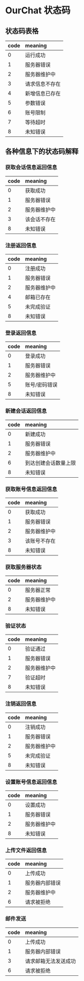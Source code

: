 # OurChat 状态码

## 状态码表格

| code | meaning        |
| :--- | :------------- |
| 0    | 运行成功       |
| 1    | 服务器错误     |
| 2    | 服务器维护中   |
| 3    | 请求信息不存在 |
| 4    | 新增信息已存在 |
| 5    | 参数错误       |
| 6    | 账号限制       |
| 7    | 等待超时       |
| 8    | 未知错误       |

## 各种信息下的状态码解释

### 获取会话信息返回信息

| code | meaning      |
| :--- | :----------- |
| 0    | 获取成功     |
| 1    | 服务器错误   |
| 2    | 服务器维护中 |
| 3    | 该会话不存在 |
| 8    | 未知错误     |

### 注册返回信息

| code | meaning      |
| :--- | :----------- |
| 0    | 注册成功     |
| 1    | 服务器错误   |
| 2    | 服务器维护中 |
| 4    | 邮箱已存在   |
| 5    | 未完成验证   |
| 8    | 未知错误     |

### 登录返回信息

| code | meaning       |
| :--- | :------------ |
| 0    | 登录成功      |
| 1    | 服务器错误    |
| 2    | 服务器维护中  |
| 5    | 账号/密码错误 |
| 8    | 未知错误      |

### 新建会话返回信息

| code | meaning              |
| :--- | :------------------- |
| 0    | 新建成功             |
| 1    | 服务器错误           |
| 2    | 服务器维护中         |
| 6    | 到达创建会话数量上限 |
| 8    | 未知错误             |

### 获取账号信息返回信息

| code | meaning      |
| :--- | :----------- |
| 0    | 获取成功     |
| 1    | 服务器错误   |
| 2    | 服务器维护中 |
| 3    | 该账号不存在 |
| 8    | 未知错误     |

### 获取服务器状态

| code | meaning      |
| :--- | :----------- |
| 0    | 服务器正常   |
| 2    | 服务器维护中 |
| 8    | 未知错误     |

### 验证状态

| code | meaning      |
| :--- | :----------- |
| 0    | 验证通过     |
| 1    | 服务器错误   |
| 2    | 服务器维护中 |
| 7    | 验证超时     |
| 8    | 未知错误     |

### 注销返回信息

| code | meaning      |
| :--- | :----------- |
| 0    | 注销成功     |
| 1    | 服务器错误   |
| 2    | 服务器维护中 |
| 5    | 未完成验证   |
| 8    | 未知错误     |

### 设置账号信息返回信息

| code | meaning      |
| :--- | :----------- |
| 0    | 设置成功     |
| 1    | 服务器错误   |
| 2    | 服务器维护中 |
| 8    | 未知错误     |

### 上传文件返回信息

| code | meaning        |
| :--- | :------------- |
| 0    | 上传成功       |
| 1    | 服务器内部错误 |
| 2    | 服务器维护中   |
| 6    | 请求被拒绝     |

### 邮件发送

| code | meaning              |
| :--- | :------------------- |
| 0    | 上传成功             |
| 1    | 服务器内部错误       |
| 3    | 请求邮箱无法发送成功 |
| 6    | 请求被拒绝           |
